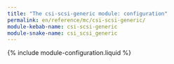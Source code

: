 ```yaml
---
title: "The csi-scsi-generic module: configuration"
permalink: en/reference/mc/csi-scsi-generic/
module-kebab-name: csi-scsi-generic
module-snake-name: csi_scsi_generic
---
```


{% include module-configuration.liquid %} 
